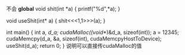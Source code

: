 不会
__global__ void shit(int *a)
{
    printf("%d",*a);
}

void useShit(int* a)
{
    shit<<<1,1>>>(a);
}

int main()
{
    int a, *d_a;
    cudaMalloc((void**)&d_a, sizeof(int));
    a = 12345;
    cudaMemcpy(d_a, &a, sizeof(int), cudaMemcpyHostToDevice);
    useShit(d_a);
    return 0;
}
说明可以直接传cudaMalloc的值
